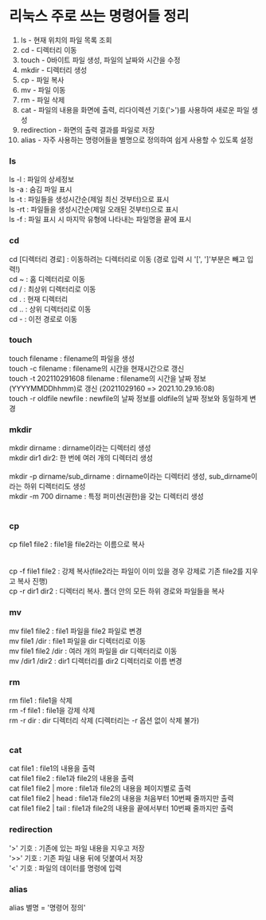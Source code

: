 # 리눅스 주로 쓰는 명령어들 정리
1. ls - 현재 위치의 파일 목록 조회
2. cd - 디렉터리 이동
3. touch - 0바이트 파일 생성, 파일의 날짜와 시간을 수정
4. mkdir - 디렉터리 생성
5. cp - 파일 복사
6. mv - 파일 이동
7. rm - 파일 삭제
8. cat - 파일의 내용을 화면에 출력, 리다이렉션 기호('>')를 사용하여 새로운 파일 생성
9. redirection - 화면의 출력 결과를 파일로 저장
10. alias - 자주 사용하는 명령어들을 별명으로 정의하여 쉽게 사용할 수 있도록 설정

### ls
ls -l : 파일의 상세정보<br>
ls -a : 숨김 파일 표시<br>
ls -t : 파일들을 생성시간순(제일 최신 것부터)으로 표시<br>
ls -rt : 파일들을 생성시간순(제일 오래된 것부터)으로 표시<br>
ls -f : 파일 표시 시 마지막 유형에 나타내는 파일명을 끝에 표시<br>
### cd
cd [디렉터리 경로] : 이동하려는 디렉터리로 이동 (경로 입력 시 '[', ']'부분은 빼고 입력!)<br>
cd ~ : 홈 디렉터리로 이동<br>
cd / : 최상위 디렉터리로 이동<br>
cd . : 현재 디렉터리 <br>
cd .. : 상위 디렉터리로 이동<br>
cd - : 이전 경로로 이동<br>
### touch
touch filename : filename의 파일을 생성<br>
touch -c filename : filename의 시간을 현재시간으로 갱신<br>
touch -t 202110291608 filename : filename의 시간을 날짜 정보(YYYYMMDDhhmm)로 갱신
(20211029160 => 2021.10.29.16:08)<br>
touch -r oldfile newfile  : newfile의 날짜 정보를 oldfile의 날짜 정보와 동일하게 변경<br>
### mkdir
mkdir dirname : dirname이라는 디렉터리 생성<br>
mkdir dir1 dir2: 한 번에 여러 개의 디렉터리 생성<br><br>
mkdir -p dirname/sub_dirname : dirname이라는 디렉터리 생성, sub_dirname이라는 하위 디렉터리도 생성<br>
mkdir -m 700 dirname : 특정 퍼미션(권한)을 갖는 디렉터리 생성<br><br>
### cp
cp file1 file2 : file1을 file2라는 이름으로 복사<br><br><br>
cp -f file1 file2 : 강제 복사(file2라는 파일이 이미 있을 경우 강제로 기존 file2를 지우고 복사 진행)<br>
cp -r dir1 dir2 : 디렉터리 복사. 폴더 안의 모든 하위 경로와 파일들을 복사<br>
### mv
mv file1 file2 : file1 파일을 file2 파일로 변경<br>
mv file1 /dir : file1 파일을 dir 디렉터리로 이동<br>
mv file1 file2 /dir : 여러 개의 파일을 dir 디렉터리로 이동<br>
mv /dir1 /dir2 : dir1 디렉터리를 dir2 디렉터리로 이름 변경<br>
### rm
rm file1 : file1을 삭제<br>
rm -f file1 : file1을 강제 삭제<br>
rm -r dir : dir 디렉터리 삭제 (디렉터리는 -r 옵션 없이 삭제 불가)<br><br>
### cat
cat file1 : file1의 내용을 출력<br>
cat file1 file2 : file1과 file2의 내용을 출력<br>
cat file1 file2 | more : file1과 file2의 내용을 페이지별로 출력<br>
cat file1 file2 | head : file1과 file2의 내용을 처음부터 10번째 줄까지만 출력<br>
cat file1 file2 | tail : file1과 file2의 내용을 끝에서부터 10번째 줄까지만 출력<br>
### redirection
'>' 기호 : 기존에 있는 파일 내용을 지우고 저장<br>
'>>' 기호 : 기존 파일 내용 뒤에 덧붙여서 저장<br>
'<' 기호 : 파일의 데이터를 명령에 입력<br>
### alias
alias 별명 = '명령어 정의'


